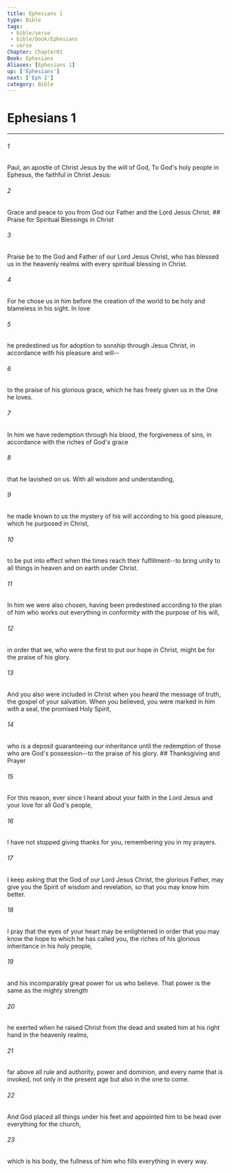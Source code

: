 ```yaml
---
title: Ephesians 1
type: Bible
tags:
 - bible/verse
 - bible/book/Ephesians
 - verse
Chapter: Chapter01
Book: Ephesians
Aliases: [Ephesians 1]
up: ['Ephesians']
next: ['Eph 2']
category: Bible
---
```

# Ephesians 1

***


###### 1 
Paul, an apostle of Christ Jesus by the will of God, To God's holy people in Ephesus, the faithful in Christ Jesus: 

###### 2 
Grace and peace to you from God our Father and the Lord Jesus Christ. ## Praise for Spiritual Blessings in Christ 

###### 3 
Praise be to the God and Father of our Lord Jesus Christ, who has blessed us in the heavenly realms with every spiritual blessing in Christ. 

###### 4 
For he chose us in him before the creation of the world to be holy and blameless in his sight. In love 

###### 5 
he predestined us for adoption to sonship through Jesus Christ, in accordance with his pleasure and will-- 

###### 6 
to the praise of his glorious grace, which he has freely given us in the One he loves. 

###### 7 
In him we have redemption through his blood, the forgiveness of sins, in accordance with the riches of God's grace 

###### 8 
that he lavished on us. With all wisdom and understanding, 

###### 9 
he made known to us the mystery of his will according to his good pleasure, which he purposed in Christ, 

###### 10 
to be put into effect when the times reach their fulfillment--to bring unity to all things in heaven and on earth under Christ. 

###### 11 
In him we were also chosen, having been predestined according to the plan of him who works out everything in conformity with the purpose of his will, 

###### 12 
in order that we, who were the first to put our hope in Christ, might be for the praise of his glory. 

###### 13 
And you also were included in Christ when you heard the message of truth, the gospel of your salvation. When you believed, you were marked in him with a seal, the promised Holy Spirit, 

###### 14 
who is a deposit guaranteeing our inheritance until the redemption of those who are God's possession--to the praise of his glory. ## Thanksgiving and Prayer 

###### 15 
For this reason, ever since I heard about your faith in the Lord Jesus and your love for all God's people, 

###### 16 
I have not stopped giving thanks for you, remembering you in my prayers. 

###### 17 
I keep asking that the God of our Lord Jesus Christ, the glorious Father, may give you the Spirit of wisdom and revelation, so that you may know him better. 

###### 18 
I pray that the eyes of your heart may be enlightened in order that you may know the hope to which he has called you, the riches of his glorious inheritance in his holy people, 

###### 19 
and his incomparably great power for us who believe. That power is the same as the mighty strength 

###### 20 
he exerted when he raised Christ from the dead and seated him at his right hand in the heavenly realms, 

###### 21 
far above all rule and authority, power and dominion, and every name that is invoked, not only in the present age but also in the one to come. 

###### 22 
And God placed all things under his feet and appointed him to be head over everything for the church, 

###### 23 
which is his body, the fullness of him who fills everything in every way. 
